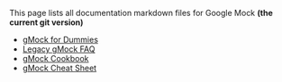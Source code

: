 This page lists all documentation markdown files for Google Mock **(the current git version)**

  * [gMock for Dummies](for_dummies.md)
  * [Legacy gMock FAQ](gmock_faq.md)
  * [gMock Cookbook](cook_book.md)
  * [gMock Cheat Sheet](cheat_sheet.md)
